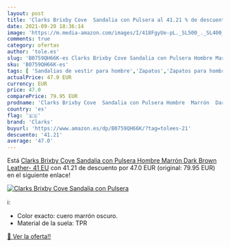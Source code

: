 ```yaml
---
layout: post
title: 'Clarks Brixby Cove  Sandalia con Pulsera al 41.21 % de descuento'
date: 2021-09-20 18:36:14
image: 'https://m.media-amazon.com/images/I/418FgyUe-pL._SL500_._SL400_.jpg'
comments: true
category: ofertas
author: 'tole.es'
slug: 'B0759QH66K-es Clarks Brixby Cove Sandalia con Pulsera Hombre Marrón Dark...'
sku: 'B0759QH66K-es'
tags: [ 'Sandalias de vestir para hombre','Zapatos','Zapatos para hombre','Zapatos y complementos','clarks','sandalia', ]
actualPrice: 47.0 EUR
currency: EUR
price: 47.0
comparePrice: 79.95 EUR
prodname: 'Clarks Brixby Cove  Sandalia con Pulsera Hombre  Marrón  Dark Brown Leather-   41 EU'
country: 'es'
flag: '🇪🇸'
brand: 'Clarks'
buyurl: 'https://www.amazon.es/dp/B0759QH66K/?tag=tolees-21'
descuento: '41.21'
average: '47.0'
---
```


Está [Clarks Brixby Cove  Sandalia con Pulsera Hombre  Marrón  Dark Brown Leather-   41 EU](https://www.amazon.es/dp/B0759QH66K/?tag=tolees-21) con 41.21 de descuento por 47.0 EUR (original: 79.95 EUR) en el siguiente enlace!

[![Clarks Brixby Cove  Sandalia con Pulsera](https://m.media-amazon.com/images/I/418FgyUe-pL._SL500_._SL400_.jpg)](https://www.amazon.es/dp/B0759QH66K/?tag=tolees-21)

ℹ️:

- Color exacto: cuero marrón oscuro.
- Material de la suela: TPR

[🛒 Ver la oferta!!](https://www.amazon.es/dp/B0759QH66K/?tag=tolees-21)
